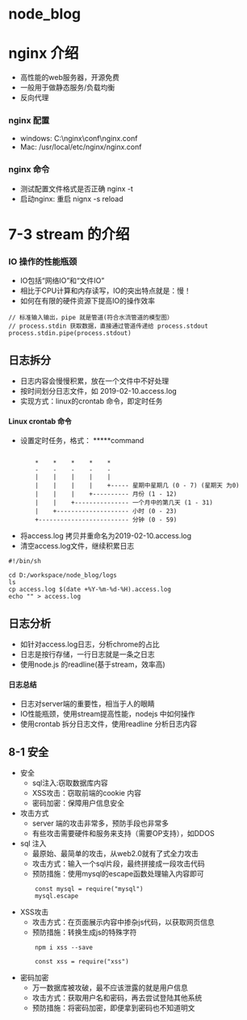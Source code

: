 # node_blog



# nginx 介绍

- 高性能的web服务器，开源免费
- 一般用于做静态服务/负载均衡
- 反向代理

### nginx 配置
- windows: C:\nginx\conf\nginx.conf
- Mac: /usr/local/etc/nginx/nginx.conf

### nginx 命令
- 测试配置文件格式是否正确 nginx -t
- 启动nginx: 重启 nignx -s reload

# 7-3 stream 的介绍
### IO 操作的性能瓶颈
- IO包括“网络IO”和“文件IO”
- 相比于CPU计算和内存读写，IO的突出特点就是：慢！
- 如何在有限的硬件资源下提高IO的操作效率

```
// 标准输入输出，pipe 就是管道(符合水流管道的模型图）
// process.stdin 获取数据，直接通过管道传递给 process.stdout
process.stdin.pipe(process.stdout)
```
## 日志拆分
- 日志内容会慢慢积累，放在一个文件中不好处理
- 按时间划分日志文件，如 2019-02-10.access.log
- 实现方式：linux的crontab 命令，即定时任务

#### Linux crontab 命令
- 设置定时任务，格式： *****command
    ```

        *    *    *    *    *
        -    -    -    -    -
        |    |    |    |    |
        |    |    |    |    +----- 星期中星期几 (0 - 7) (星期天 为0)
        |    |    |    +---------- 月份 (1 - 12)
        |    |    +--------------- 一个月中的第几天 (1 - 31)
        |    +-------------------- 小时 (0 - 23)
        +------------------------- 分钟 (0 - 59)
    ```
- 将access.log 拷贝并重命名为2019-02-10.access.log
- 清空access.log文件，继续积累日志
```
#!/bin/sh

cd D:/workspace/node_blog/logs
ls
cp access.log $(date +%Y-%m-%d-%H).access.log
echo "" > access.log
```
## 日志分析
- 如针对access.log日志，分析chrome的占比
- 日志是按行存储，一行日志就是一条之日志
- 使用node.js 的readline(基于stream，效率高)

#### 日志总结
- 日志对server端的重要性，相当于人的眼睛
- IO性能瓶颈，使用stream提高性能，nodejs 中如何操作
- 使用crontab 拆分日志文件，使用readline 分析日志内容

## 8-1 安全
- 安全
    - sql注入:窃取数据库内容
    - XSS攻击：窃取前端的cookie 内容
    - 密码加密：保障用户信息安全
- 攻击方式
    - server 端的攻击非常多，预防手段也非常多
    - 有些攻击需要硬件和服务来支持（需要OP支持），如DDOS
- sql 注入
    - 最原始、最简单的攻击，从web2.0就有了式全力攻击
    - 攻击方式：输入一个sql片段，最终拼接成一段攻击代码
    - 预防措施：使用mysql的escape函数处理输入内容即可
    ```
        const mysql = require("mysql")
        mysql.escape
    ```
- XSS攻击
    - 攻击方式：在页面展示内容中掺杂js代码，以获取网页信息
    - 预防措施：转换生成js的特殊字符
    ```
        npm i xss --save

        const xss = require("xss")

    ```
- 密码加密
    - 万一数据库被攻破，最不应该泄露的就是用户信息
    - 攻击方式：获取用户名和密码，再去尝试登陆其他系统
    - 预防措施：将密码加密，即便拿到密码也不知道明文





